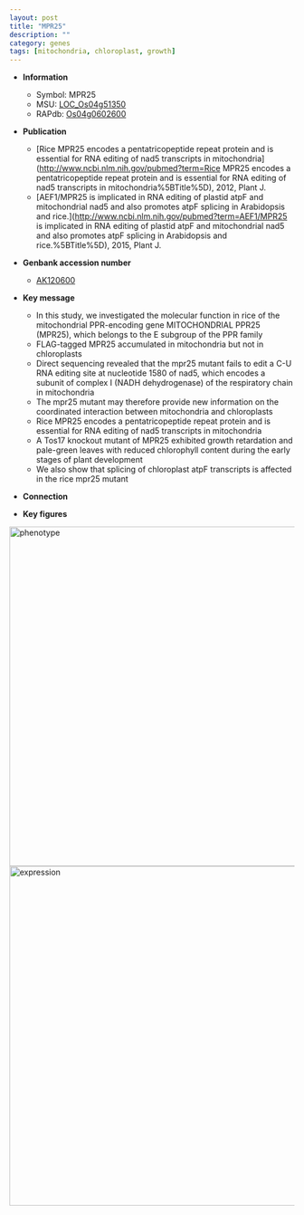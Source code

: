 ```yaml
---
layout: post
title: "MPR25"
description: ""
category: genes
tags: [mitochondria, chloroplast, growth]
---
```


* **Information**  
    + Symbol: MPR25  
    + MSU: [LOC_Os04g51350](http://rice.plantbiology.msu.edu/cgi-bin/ORF_infopage.cgi?orf=LOC_Os04g51350)  
    + RAPdb: [Os04g0602600](http://rapdb.dna.affrc.go.jp/viewer/gbrowse_details/irgsp1?name=Os04g0602600)  

* **Publication**  
    + [Rice MPR25 encodes a pentatricopeptide repeat protein and is essential for RNA editing of nad5 transcripts in mitochondria](http://www.ncbi.nlm.nih.gov/pubmed?term=Rice MPR25 encodes a pentatricopeptide repeat protein and is essential for RNA editing of nad5 transcripts in mitochondria%5BTitle%5D), 2012, Plant J.
    + [AEF1/MPR25 is implicated in RNA editing of plastid atpF and mitochondrial nad5 and also promotes atpF splicing in Arabidopsis and rice.](http://www.ncbi.nlm.nih.gov/pubmed?term=AEF1/MPR25 is implicated in RNA editing of plastid atpF and mitochondrial nad5 and also promotes atpF splicing in Arabidopsis and rice.%5BTitle%5D), 2015, Plant J.

* **Genbank accession number**  
    + [AK120600](http://www.ncbi.nlm.nih.gov/nuccore/AK120600)

* **Key message**  
    + In this study, we investigated the molecular function in rice of the mitochondrial PPR-encoding gene MITOCHONDRIAL PPR25 (MPR25), which belongs to the E subgroup of the PPR family
    + FLAG-tagged MPR25 accumulated in mitochondria but not in chloroplasts
    + Direct sequencing revealed that the mpr25 mutant fails to edit a C-U RNA editing site at nucleotide 1580 of nad5, which encodes a subunit of complex I (NADH dehydrogenase) of the respiratory chain in mitochondria
    + The mpr25 mutant may therefore provide new information on the coordinated interaction between mitochondria and chloroplasts
    + Rice MPR25 encodes a pentatricopeptide repeat protein and is essential for RNA editing of nad5 transcripts in mitochondria
    + A Tos17 knockout mutant of MPR25 exhibited growth retardation and pale-green leaves with reduced chlorophyll content during the early stages of plant development
    + We also show that splicing of chloroplast atpF transcripts is affected in the rice mpr25 mutant

* **Connection**  

* **Key figures**  
<img src="http://ricencode.github.io/images/MPR25.pheno.png" alt="phenotype"  style="width: 600px;"/>

<img src="http://ricencode.github.io/images/MPR25.exp.png" alt="expression"  style="width: 600px;"/>


